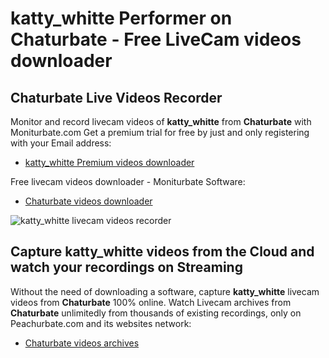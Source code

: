 # katty_whitte Performer on Chaturbate - Free LiveCam videos downloader

## Chaturbate Live Videos Recorder

Monitor and record livecam videos of **katty_whitte** from **Chaturbate** with Moniturbate.com
Get a premium trial for free by just and only registering with your Email address:
* [katty_whitte Premium videos downloader](https://moniturbate.com/request-demo-licence-key.html)

Free livecam videos downloader - Moniturbate Software:
* [Chaturbate videos downloader](https://moniturbate.com/moniturbate-download-software.html)

![katty_whitte livecam videos recorder](https://peachurnet.com/templates/moniturbate-software.png)


## Capture katty_whitte videos from the Cloud and watch your recordings on Streaming

Without the need of downloading a software, capture **katty_whitte** livecam videos from **Chaturbate** 100% online.
Watch Livecam archives from **Chaturbate** unlimitedly from thousands of existing recordings, only on Peachurbate.com and its websites network:
* [Chaturbate videos archives](https://peachurnet.com/)